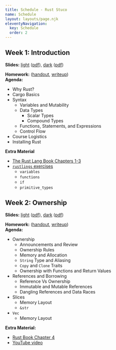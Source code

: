 ```yaml
---
title: Schedule - Rust Stuco
name: Schedule
layout: layouts/page.njk
eleventyNavigation:
  key: Schedule
  order: 2
---
```

## Week 1: Introduction
**Slides:**
[light](http://htmlpreview.github.io/?https://github.com/rust-stuco/lectures/blob/main/week1/light.html) ([pdf](https://raw.githubusercontent.com/rust-stuco/lectures/main/week1/light.pdf)), [dark](http://htmlpreview.github.io/?https://github.com/rust-stuco/lectures/blob/main/week1/dark.html) ([pdf](https://raw.githubusercontent.com/rust-stuco/lectures/main/week1/dark.pdf))

**Homework:** ([handout](/hw/primerlab/primerlab.zip), [writeup](/hw/primerlab/doc/primerlab/index.html))  
**Agenda:**
- Why Rust?
- Cargo Basics
- Syntax
    - Variables and Mutability
    - Data Types
        - Scalar Types
        - Compound Types
    - Functions, Statements, and Expressions
    - Control Flow
- Course Logistics
- Installing Rust

**Extra Material**
- [The Rust Lang Book Chapters 1-3](https://doc.rust-lang.org/book/ch01-00-getting-started.html)
- [`rustlings` exercises](https://github.com/rust-lang/rustlings)
    - `variables`
    - `functions`
    - `if`
    - `primitive_types`

## Week 2: Ownership
**Slides:**
[light](http://htmlpreview.github.io/?https://github.com/rust-stuco/lectures/blob/main/week2/light.html) ([pdf](https://raw.githubusercontent.com/rust-stuco/lectures/main/week2/light.pdf)), [dark](http://htmlpreview.github.io/?https://github.com/rust-stuco/lectures/blob/main/week2/dark.html) ([pdf](https://raw.githubusercontent.com/rust-stuco/lectures/main/week2/dark.pdf))

**Homework:** ([handout](/hw/getownedlab/getownedlab.zip), [writeup](/hw/getownedlab/doc/getownedlab/index.html))  
**Agenda:**
- Ownership
    - Announcements and Review
    - Ownership Rules
    - Memory and Allocation
    - `String` Type and Aliasing
    - `Copy` and `Clone` Traits
    - Ownership with Functions and Return Values
- References and Borrowing
    - Reference Vs Ownership
    - Immutable and Mutable References
    - Dangling References and Data Races
- Slices
    - Memory Layout
    - `&str`
- `Vec`
    - Memory Layout

**Extra Material:**
- [Rust Book Chapter 4](https://doc.rust-lang.org/book/ch04-00-understanding-ownership.html)
- [YouTube video](https://www.youtube.com/watch?v=VFIOSWy93H0)